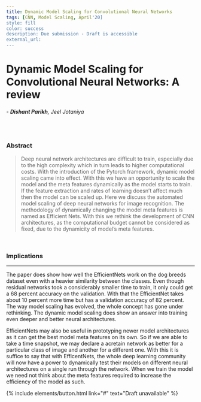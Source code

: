 ```yaml
---
title: Dynamic Model Scaling for Convolutional Neural Networks
tags: [CNN, Model Scaling, April'20]
style: fill
color: success
description: Due submission - Draft is accessible
external_url: 
---
```



# Dynamic Model Scaling for Convolutional Neural Networks: A review

###### - _**Dishant Parikh**, Jeel Jotaniya_

<br>

### Abstract
>Deep neural network architectures are difficult to train, especially due to the high complexity which in turn leads to higher computational costs. With the introduction of the Pytorch framework, dynamic model scaling came into effect. With this we have an opportunity to scale the model and the meta features dynamically as the model starts to train. If the feature extraction and rates of learning doesn’t affect much then the model can be scaled up. Here we discuss the automated model scaling of deep neural networks for image recognition. The methodology of dynamically changing the model meta features is
named as Efficient Nets. With this we rethink the development of CNN architectures, as the computational budget cannot be considered as fixed, due to the dynamicity of model’s meta features.

<br>

### Implications

---

The paper does show how well the EfficientNets work on the dog breeds dataset even with a heavier similarity between the classes. Even though residual networks took a considerably smaller time to train, it only could get a 68 percent accuracy on the validation. With that the EfficientNet takes about 10 percent more time but has a validation accuracy of 82 percent. The way model scaling has evolved, the whole concept has gone under rethinking. The dynamic model scaling does show an answer into training even
deeper and better neural architectures. 

EfficientNets may also be useful in prototyping newer model architectures as it can get the best model meta features on its own. So if we are able to take a time snapshot, we may declare a acretain network as better for a particular class of image and another for a different one. With this it is suffice to say that with EfficentNets, the whole deep learning community will now have a power to dynamically test their models on different neural architectures on a single run through the network. When we train the model we need not think about the meta features required to increase the efficiency of the model as such.

<p class="text-center">
{% include elements/button.html link="#" text="Draft unavailable" %}
</p>
